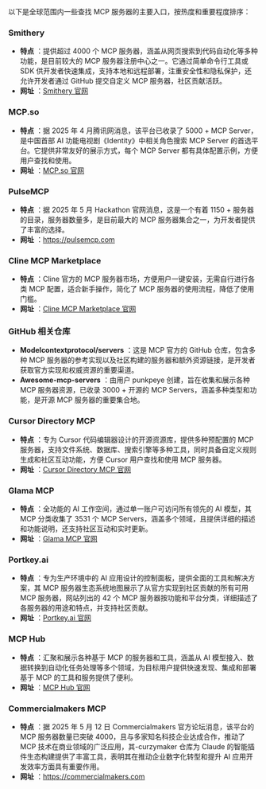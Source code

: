 以下是全球范围内一些查找 MCP 服务器的主要入口，按热度和重要程度排序：

### Smithery

  * **特点** ：提供超过 4000 个 MCP 服务器，涵盖从网页搜索到代码自动化等多种功能，是目前较大的 MCP 服务器注册中心之一。它通过简单命令行工具或 SDK 供开发者快速集成，支持本地和远程部署，注重安全性和隐私保护，还允许开发者通过 GitHub 提交自定义 MCP 服务器，社区贡献活跃。
  * **网址** ：[Smithery 官网](https://smithery.ai/)

### MCP.so

  * **特点** ：据 2025 年 4 月腾讯网消息，该平台已收录了 5000 + MCP Server，是中国首部 AI 功能电视剧《Identity》中相关角色搜索 MCP Server 的首选平台。它提供非常友好的展示方式，每个 MCP Server 都有具体配置示例，方便用户查找和使用。
  * **网址** ：[MCP.so 官网](https://mcp.so/)

### PulseMCP

  * **特点** ：据 2025 年 5 月 Hackathon 官网消息，这是一个有着 1150 + 服务器的目录，服务器数量多，是目前最大的 MCP 服务器集合之一，为开发者提供了丰富的选择。
  * **网址** ：<https://pulsemcp.com>

### Cline MCP Marketplace

  * **特点** ：Cline 官方的 MCP 服务器市场，方便用户一键安装，无需自行进行各类 MCP 配置，适合新手操作，简化了 MCP 服务器的使用流程，降低了使用门槛。
  * **网址** ：[Cline MCP Marketplace 官网](https://github.com/cline/mcp-marketplace)

### GitHub 相关仓库

  * **Modelcontextprotocol/servers** ：这是 MCP 官方的 GitHub 仓库，包含多种 MCP 服务器的参考实现以及社区构建的服务器和额外资源链接，是开发者获取官方实现和权威资源的重要渠道。
  * **Awesome-mcp-servers** ：由用户 punkpeye 创建，旨在收集和展示各种 MCP 服务器资源，已收录 3000 + 开源的 MCP Servers，涵盖多种类型和功能，是开源 MCP 服务器的重要集合地。

### Cursor Directory MCP

  * **特点** ：专为 Cursor 代码编辑器设计的开源资源库，提供多种预配置的 MCP 服务器，支持文件系统、数据库、搜索引擎等多种工具，同时具备自定义规则生成和社区互动功能，方便 Cursor 用户查找和使用 MCP 服务器。
  * **网址** ：[Cursor Directory MCP 官网](https://cursor.directory/mcp)

### Glama MCP

  * **特点** ：全功能的 AI 工作空间，通过单一账户可访问所有领先的 AI 模型，其 MCP 分类收集了 3531 个 MCP Servers，涵盖多个领域，且提供详细的描述和功能说明，还支持社区互动和实时更新。
  * **网址** ：[Glama MCP 官网](https://glama.ai/mcp/servers)

### Portkey.ai

  * **特点** ：专为生产环境中的 AI 应用设计的控制面板，提供全面的工具和解决方案，其 MCP 服务器生态系统地图展示了从官方实现到社区贡献的所有可用 MCP 服务器，网站列出的 42 个 MCP 服务器按功能和平台分类，详细描述了各服务器的用途和特点，并支持社区贡献。
  * **网址** ：[Portkey.ai 官网](https://portkey.ai/mcp-servers)

### MCP Hub

  * **特点** ：汇聚和展示各种基于 MCP 的服务器和工具，涵盖从 AI 模型接入、数据转换到自动化任务处理等多个领域，为目标用户提供快速发现、集成和部署基于 MCP 的工具和服务提供了便利。
  * **网址** ：[MCP Hub 官网](https://mcpdirs.com/)

### Commercialmakers MCP

  * **特点** ：据 2025 年 5 月 12 日 Commercialmakers 官方论坛消息，该平台的 MCP 服务器数量已突破 4000，且与多家知名科技企业达成合作，推动了 MCP 技术在商业领域的广泛应用，其-curzymaker 仓库为 Claude 的智能插件生态构建提供了丰富工具，表明其在推动企业数字化转型和提升 AI 应用开发效率方面具有重要作用。
  * **网址** ：<https://commercialmakers.com>
